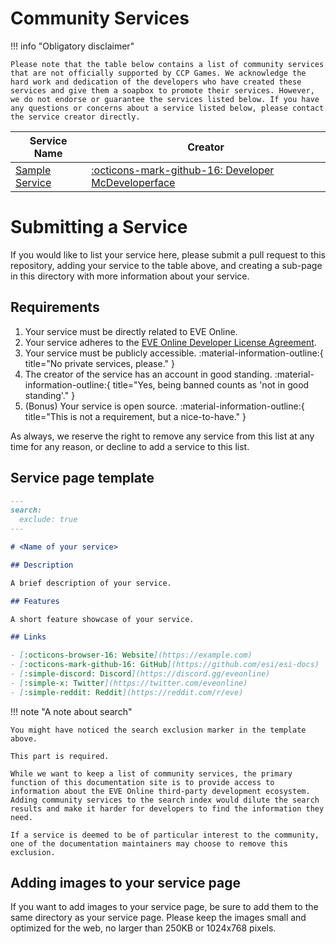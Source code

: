 # Community Services


!!! info "Obligatory disclaimer"

    Please note that the table below contains a list of community services that are not officially supported by CCP Games. We acknowledge the hard work and dedication of the developers who have created these services and give them a soapbox to promote their services. However, we do not endorse or guarantee the services listed below. If you have any questions or concerns about a service listed below, please contact the service creator directly.


| Service Name                                        | Creator                                                                                             |
| --------------------------------------------------- | --------------------------------------------------------------------------------------------------- |
| [Sample Service](./sample-service/index.md)         | [:octicons-mark-github-16: Developer McDeveloperface](https://github.com/@your-username-here)       |


# Submitting a Service

If you would like to list your service here, please submit a pull request to this repository, adding your service to the table above, and creating a sub-page in this directory with more information about your service.

## Requirements

1. Your service must be directly related to EVE Online.
2. Your service adheres to the [EVE Online Developer License Agreement](/license-agreement).
3. Your service must be publicly accessible. :material-information-outline:{ title="No private services, please." }
4. The creator of the service has an account in good standing. :material-information-outline:{ title="Yes, being banned counts as 'not in good standing'." }
5. (Bonus) Your service is open source. :material-information-outline:{ title="This is not a requirement, but a nice-to-have." }

As always, we reserve the right to remove any service from this list at any time for any reason, or decline to add a service to this list.

## Service page template

```markdown title="src/docs/community/your-service-name/index.md"
---
search:
  exclude: true
---

# <Name of your service>

## Description

A brief description of your service.

## Features

A short feature showcase of your service.

## Links

- [:octicons-browser-16: Website](https://example.com)
- [:octicons-mark-github-16: GitHub](https://github.com/esi/esi-docs)
- [:simple-discord: Discord](https://discord.gg/eveonline)
- [:simple-x: Twitter](https://twitter.com/eveonline)
- [:simple-reddit: Reddit](https://reddit.com/r/eve)
```

!!! note "A note about search"

    You might have noticed the search exclusion marker in the template above.
    
    This part is required.

    While we want to keep a list of community services, the primary function of this documentation site is to provide access to information about the EVE Online third-party development ecosystem.
    Adding community services to the search index would dilute the search results and make it harder for developers to find the information they need.

    If a service is deemed to be of particular interest to the community, one of the documentation maintainers may choose to remove this exclusion.

## Adding images to your service page

If you want to add images to your service page, be sure to add them to the same directory as your service page. Please keep the images small and optimized for the web, no larger than 250KB or 1024x768 pixels.
